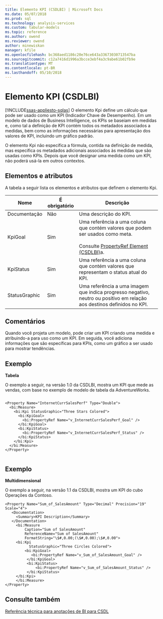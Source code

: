 ```yaml
---
title: Elemento KPI (CSDLBI) | Microsoft Docs
ms.date: 05/07/2018
ms.prod: sql
ms.technology: analysis-services
ms.custom: tabular-models
ms.topic: reference
ms.author: owend
ms.reviewer: owend
author: minewiskan
manager: kfile
ms.openlocfilehash: bc368aed1186c20e76ce643a33673030713547ba
ms.sourcegitcommit: c12a7416d1996a3bcce3ebf4a3c9abe61b02fb9e
ms.translationtype: MT
ms.contentlocale: pt-BR
ms.lasthandoff: 05/10/2018
---
```

# <a name="kpi-element-csdlbi"></a>Elemento KPI (CSDLBI)
[!INCLUDE[ssas-appliesto-sqlas](../../../includes/ssas-appliesto-sqlas.md)]
  O elemento Kpi define um cálculo que pode ser usado como um KPI (Indicador Chave de Desempenho). Em um modelo de dados de Business Intelligence, os KPIs se baseiam em medidas e, como tal a definição de KPI contém todos os metadados associados a medidas, bem como as informações necessárias para apresentação dos valores de KPI, incluindo um gráfico padrão.  
  
 O elemento Kpi não especifica a fórmula, contida na definição de medida, mas especifica os metadados adicionais associados às medidas que são usadas como KPIs. Depois que você designar uma medida como um KPI, não poderá usá-la em outros contextos.  
  
## <a name="elements-and-attributes"></a>Elementos e atributos  
 A tabela a seguir lista os elementos e atributos que definem o elemento Kpi.  
  
|Nome|É obrigatório|Descrição|  
|----------|-----------------|-----------------|  
|Documentação|Não|Uma descrição do KPI.|  
|KpiGoal|Sim|Uma referência a uma coluna que contém valores que podem ser usados como meta.<br /><br /> Consulte [PropertyRef Element &#40;CSDLBI&#41;](../../../analysis-services/tabular-model-programming-compatibility-levels-1050-1103/conceptual-schema-definition-language-csdl/propertyref-element-csdlbi.md)a.|  
|KpiStatus|Sim|Uma referência a uma coluna que contém valores que representam o status atual do KPI.|  
|StatusGraphic|Sim|Uma referência a uma imagem que indica progresso negativo, neutro ou positivo em relação aos destinos definidos no KPI.|  
  
## <a name="remarks"></a>Comentários  
 Quando você projeta um modelo, pode criar um KPI criando uma medida e atribuindo-a para uso como um KPI. Em seguida, você adiciona informações que são específicas para KPIs, como um gráfico a ser usado para mostrar tendências.  
  
## <a name="example"></a>Exemplo  
 **Tabela**  
  
 O exemplo a seguir, na versão 1.0 da CSDLBI, mostra um KPI que mede as vendas, com base no exemplo de modelo de tabela da AdventureWorks.  
  
```  
  
<Property Name="InternetCurrSalesPerf" Type="Double">  
  <bi:Measure>  
    <bi:Kpi StatusGraphic="Three Stars Colored">  
      <bi:KpiGoal>  
        <bi:PropertyRef Name="v_InternetCurrSalesPerf_Goal" />  
      </bi:KpiGoal>  
      <bi:KpiStatus>  
        <bi:PropertyRef Name="v_InternetCurrSalesPerf_Status" />  
      </bi:KpiStatus>  
    </bi:Kpi>  
  </bi:Measure>  
</Property>  
  
```  
  
## <a name="example"></a>Exemplo  
 **Multidimensional**  
  
 O exemplo a seguir, na versão 1.1 da CSDLBI, mostra um KPI do cubo Operações da Contoso.  
  
```  
<Property Name="Sum_of_SalesAmount" Type="Decimal" Precision="19" Scale="4">  
   <Documentation>  
     <Summary>KPI Description</Summary>  
   </Documentation>  
     <bi:Measure   
         Caption="Sum of SalesAmount"   
         ReferenceName="Sum of SalesAmount"   
         FormatString="\$#,0.00;(\$#,0.00);\$#,0.00">  
     <bi:Kpi   
           StatusGraphic="Three Circles Colored">  
         <bi:KpiGoal>  
            <bi:PropertyRef Name="v_Sum_of_SalesAmount_Goal" />  
          </bi:KpiGoal>  
          <bi:KpiStatus>  
              <bi:PropertyRef Name="v_Sum_of_SalesAmount_Status" />  
          </bi:KpiStatus>  
     </bi:Kpi>  
     </bi:Measure>  
</Property>  
```  
  
## <a name="see-also"></a>Consulte também  
 [Referência técnica para anotações de BI para CSDL](../../../analysis-services/tabular-model-programming-compatibility-levels-1050-1103/conceptual-schema-definition-language-csdl/technical-reference-for-bi-annotations-to-csdl.md)  
  
  
